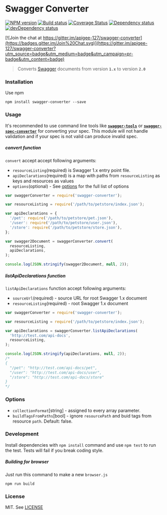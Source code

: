 # Swagger Converter

[![NPM version][npm-image]][npm-link]
[![Build status][actions-image]][actions-link]
[![Coverage Status][codecov-image]][codecov-link]
[![Dependency status][deps-image]][deps-link]
[![devDependency status][devdeps-image]][devdeps-link]

[![Join the chat at https://gitter.im/apigee-127/swagger-converter](https://badges.gitter.im/Join%20Chat.svg)](https://gitter.im/apigee-127/swagger-converter?utm_source=badge&utm_medium=badge&utm_campaign=pr-badge&utm_content=badge)

> Converts [Swagger](http://swagger.io/) documents from version **`1.x`** to version **`2.0`**

### Installation

Use npm

```shell
npm install swagger-converter --save
```

### Usage

It's recommended to use command line tools like [**`swagger-tools`**][swagger-tools-npm] or [**`swagger-spec-converter`**][swagger-spec-converter] for converting your spec. This module will not handle validation and if your spec is not valid can produce invalid spec.

##### convert function

`convert` accept accept following arguments:

- `resourceListing`(required) is Swagger 1.x entry point file.
- `apiDeclarations`(required) is a map with paths from `resourceListing` as keys and resources as values
- `options`(optional) - See [options](#options) for the full list of options

```javascript
var swaggerConverter = require('swagger-converter');

var resourceListing = require('/path/to/petstore/index.json');

var apiDeclarations = {
  '/pet': require('/path/to/petstore/pet.json'),
  '/user': require('/path/to/petstore/user.json'),
  '/store': require('/path/to/petstore/store.json'),
};

var swagger2Document = swaggerConverter.convert(
  resourceListing,
  apiDeclarations,
);

console.log(JSON.stringify(swagger2Document, null, 2));
```

##### listApiDeclarations function

`listApiDeclarations` function accept following arguments:

- `sourceUrl`(required) - source URL for root Swagger 1.x document
- `resourceListing`(required) - root Swagger 1.x document

```javascript
var swaggerConverter = require('swagger-converter');

var resourceListing = require('/path/to/petstore/index.json');

var apiDeclarations = swaggerConverter.listApiDeclarations(
  'http://test.com/api-docs',
  resourceListing,
);

console.log(JSON.stringify(apiDeclarations, null, 2));
/*
{
  "/pet": "http://test.com/api-docs/pet",
  "/user": "http://test.com/api-docs/user",
  "/store": "http://test.com/api-docs/store"
}
*/
```

### Options

- `collectionFormat`[string] - assigned to every array parameter.
- `buildTagsFromPaths`[bool] - ignore `resourcePath` and buid tags from resource `path`. Default: false.

### Development

Install dependencies with `npm install` command and use `npm test` to run the test. Tests will fail if you break coding style.

##### Building for browser

Just run this command to make a new `browser.js`

```
npm run build
```

### License

MIT. See [LICENSE](./LICENSE)

[npm-image]: https://img.shields.io/npm/v/swagger-converter.svg?style=flat
[npm-link]: https://npmjs.org/package/swagger-converter
[actions-image]: https://github.com/apigee-127/swagger-converter/workflows/CI/badge.svg?branch=master
[actions-link]: https://github.com/apigee-127/swagger-converter/actions?query=branch%3Amaster
[codecov-image]: https://codecov.io/gh/apigee-127/swagger-converter/branch/master/graph/badge.svg
[codecov-link]: https://codecov.io/gh/apigee-127/swagger-converter
[deps-image]: https://img.shields.io/david/apigee-127/swagger-converter.svg?style=flat
[deps-link]: https://david-dm.org/apigee-127/swagger-converter
[devdeps-image]: https://img.shields.io/david/dev/apigee-127/swagger-converter.svg?style=flat
[devdeps-link]: https://david-dm.org/apigee-127/swagger-converter#info=devDependencies
[swagger-tools-npm]: https://www.npmjs.com/package/swagger-tools
[swagger-spec-converter]: https://github.com/lucybot/api-spec-converter
